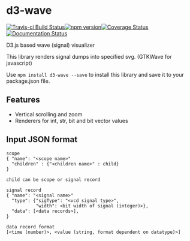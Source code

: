 # d3-wave
[![Travis-ci Build Status](https://travis-ci.org/Nic30/d3-wave.png?branch=master)](https://travis-ci.org/Nic30/d3-wave)[![npm version](https://badge.fury.io/js/d3-wave.svg)](https://badge.fury.io/js/d3-wave)[![Coverage Status](https://coveralls.io/repos/github/Nic30/d3-wave/badge.svg?branch=master)](https://coveralls.io/github/Nic30/d3-wave?branch=master)[![Documentation Status](https://readthedocs.org/projects/d3-wave/badge/?version=latest)](http://d3-wave.readthedocs.io/en/latest/?badge=latest)

D3.js based wave (signal) visualizer

This library renders signal dumps into specified svg. (GTKWave for javascript)


Use `npm install d3-wave --save` to install this library and save it to your package.json file.

## Features

* Vertical scrolling and zoom
* Renderers for int, str, bit and bit vector values


## Input JSON format

```
scope
{ "name": "<scope name>"
  "children" : {"<children name>" : child}
}

child can be scope or signal record

signal record 
{ "name": "<signal name>"
  "type": {"sigType": "<vcd signal type>",
           "width": <bit width of signal (integer)>},
  "data": [<data records>],
}

data record format
[<time (number)>, <value (string, format dependent on datatype)>]
```
